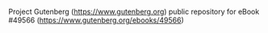 Project Gutenberg (https://www.gutenberg.org) public repository for eBook #49566 (https://www.gutenberg.org/ebooks/49566)
